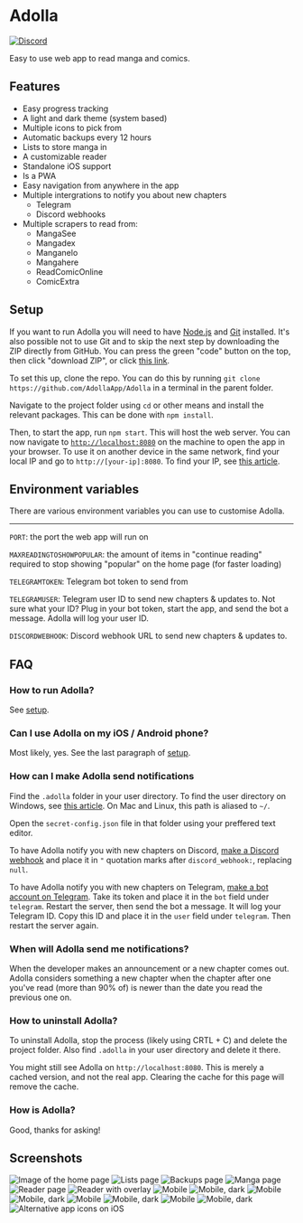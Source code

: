 # Adolla

[![Discord](https://img.shields.io/discord/863837898503880724.svg?label=&logo=discord&logoColor=ffffff&color=7389D8&labelColor=6A7EC2)](https://discord.gg/NPr9n3XWGA)


Easy to use web app to read manga and comics.

## Features

- Easy progress tracking
- A light and dark theme (system based)
- Multiple icons to pick from
- Automatic backups every 12 hours
- Lists to store manga in
- A customizable reader
- Standalone iOS support
- Is a PWA
- Easy navigation from anywhere in the app
- Multiple intergrations to notify you about new chapters
  - Telegram
  - Discord webhooks
- Multiple scrapers to read from:
  - MangaSee
  - Mangadex
  - Manganelo
  - Mangahere
  - ReadComicOnline
  - ComicExtra

## Setup

If you want to run Adolla you will need to have [Node.js](https://nodejs.org/en/) and [Git](https://git-scm.com/) installed. It's also possible not to use Git and to skip the next step by downloading the ZIP directly from GitHub. You can press the green "code" button on the top, then click "download ZIP", or click [this link](https://github.com/AdollaApp/Adolla/archive/refs/heads/master.zip).

To set this up, clone the repo. You can do this by running `git clone https://github.com/AdollaApp/Adolla` in a terminal in the parent folder.

Navigate to the project folder using `cd` or other means and install the relevant packages. This can be done with `npm install`.

Then, to start the app, run `npm start`. This will host the web server. You can now navigate to [`http://localhost:8080`](http://localhost:8080) on the machine to open the app in your browser. To use it on another device in the same network, find your local IP and go to `http://[your-ip]:8080`. To find your IP, see [this article](https://lifehacker.com/how-to-find-your-local-and-external-ip-address-5833108). 

## Environment variables

There are various environment variables you can use to customise Adolla.

--- 

`PORT`: the port the web app will run on 

`MAXREADINGTOSHOWPOPULAR`: the amount of items in "continue reading" required to stop showing "popular" on the home page (for faster loading)

`TELEGRAMTOKEN`: Telegram bot token to send from

`TELEGRAMUSER`: Telegram user ID to send new chapters & updates to. Not sure what your ID? Plug in your bot token, start the app, and send the bot a message. Adolla will log your user ID.

`DISCORDWEBHOOK`: Discord webhook URL to send new chapters & updates to.

## FAQ

### **How to run Adolla?**

See [setup](#setup).

### **Can I use Adolla on my iOS / Android phone?**

Most likely, yes. See the last paragraph of [setup](#setup).

### **How can I make Adolla send notifications**

Find the `.adolla` folder in your user directory. To find the user directory on Windows, see [this article](https://www.computerhope.com/issues/ch000109.htm). On Mac and Linux, this path is aliased to `~/`.

Open the `secret-config.json` file in that folder using your preffered text editor. 

To have Adolla notify you with new chapters on Discord, [make a Discord webhook](https://help.dashe.io/en/articles/2521940-how-to-create-a-discord-webhook-url) and place it in `"` quotation marks after `discord_webhook:`, replacing `null`.

To have Adolla notify you with new chapters on Telegram, [make a bot account on Telegram](https://sendpulse.com/knowledge-base/chatbot/create-telegram-chatbot). Take its token and place it in the `bot` field under `telegram`. Restart the server, then send the bot a message. It will log your Telegram ID. Copy this ID and place it in the `user` field under `telegram`. Then restart the server again.

### **When will Adolla send me notifications?**

When the developer makes an announcement or a new chapter comes out. Adolla considers something a new chapter when the chapter after one you've read (more than 90% of) is newer than the date you read the previous one on.

### **How to uninstall Adolla?**

To uninstall Adolla, stop the process (likely using CRTL + C) and delete the project folder. Also find `.adolla` in your user directory and delete it there.

You might still see Adolla on `http://localhost:8080`. This is merely a cached version, and not the real app. Clearing the cache for this page will remove the cache.
### **How is Adolla?**

Good, thanks for asking!

## Screenshots

![Image of the home page](https://raw.githubusercontent.com/JipFr/jipfr/master/screenshots/adolla/0.png)
![Lists page](https://raw.githubusercontent.com/JipFr/jipfr/master/screenshots/adolla/1.png)
![Backups page](https://raw.githubusercontent.com/JipFr/jipfr/master/screenshots/adolla/2.png)
![Manga page](https://raw.githubusercontent.com/JipFr/jipfr/master/screenshots/adolla/3.png)
![Reader page](https://raw.githubusercontent.com/JipFr/jipfr/master/screenshots/adolla/4.png)
![Reader with overlay](https://raw.githubusercontent.com/JipFr/jipfr/master/screenshots/adolla/5.png)
![Mobile](https://raw.githubusercontent.com/JipFr/jipfr/master/screenshots/adolla/mobile_0_light.png)
![Mobile, dark](https://raw.githubusercontent.com/JipFr/jipfr/master/screenshots/adolla/mobile_0_dark.png)
![Mobile](https://raw.githubusercontent.com/JipFr/jipfr/master/screenshots/adolla/mobile_1_light.png)
![Mobile, dark](https://raw.githubusercontent.com/JipFr/jipfr/master/screenshots/adolla/mobile_1_dark.png)
![Mobile](https://raw.githubusercontent.com/JipFr/jipfr/master/screenshots/adolla/mobile_2_light.png)
![Mobile, dark](https://raw.githubusercontent.com/JipFr/jipfr/master/screenshots/adolla/mobile_2_dark.png)
![Mobile](https://raw.githubusercontent.com/JipFr/jipfr/master/screenshots/adolla/mobile_3_light.png)
![Mobile, dark](https://raw.githubusercontent.com/JipFr/jipfr/master/screenshots/adolla/mobile_3_dark.png)
![Alternative app icons on iOS](https://raw.githubusercontent.com/JipFr/jipfr/master/screenshots/adolla/icons.jpg)
